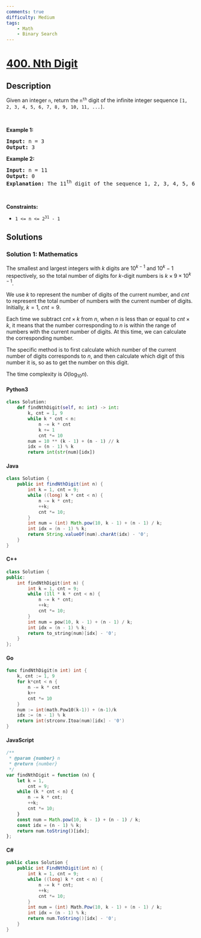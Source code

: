 ```yaml
---
comments: true
difficulty: Medium
tags:
    - Math
    - Binary Search
---
```


<!-- problem:start -->

# [400. Nth Digit](https://leetcode.com/problems/nth-digit)


## Description

<!-- description:start -->

<p>Given an integer <code>n</code>, return the <code>n<sup>th</sup></code> digit of the infinite integer sequence <code>[1, 2, 3, 4, 5, 6, 7, 8, 9, 10, 11, ...]</code>.</p>

<p>&nbsp;</p>
<p><strong class="example">Example 1:</strong></p>

<pre>
<strong>Input:</strong> n = 3
<strong>Output:</strong> 3
</pre>

<p><strong class="example">Example 2:</strong></p>

<pre>
<strong>Input:</strong> n = 11
<strong>Output:</strong> 0
<strong>Explanation:</strong> The 11<sup>th</sup> digit of the sequence 1, 2, 3, 4, 5, 6, 7, 8, 9, 10, 11, ... is a 0, which is part of the number 10.
</pre>

<p>&nbsp;</p>
<p><strong>Constraints:</strong></p>

<ul>
	<li><code>1 &lt;= n &lt;= 2<sup>31</sup> - 1</code></li>
</ul>

<!-- description:end -->

## Solutions

<!-- solution:start -->

### Solution 1: Mathematics

The smallest and largest integers with $k$ digits are $10^{k-1}$ and $10^k-1$ respectively, so the total number of digits for $k$-digit numbers is $k \times 9 \times 10^{k-1}$.

We use $k$ to represent the number of digits of the current number, and $cnt$ to represent the total number of numbers with the current number of digits. Initially, $k=1$, $cnt=9$.

Each time we subtract $cnt \times k$ from $n$, when $n$ is less than or equal to $cnt \times k$, it means that the number corresponding to $n$ is within the range of numbers with the current number of digits. At this time, we can calculate the corresponding number.

The specific method is to first calculate which number of the current number of digits corresponds to $n$, and then calculate which digit of this number it is, so as to get the number on this digit.

The time complexity is $O(\log_{10} n)$.

<!-- tabs:start -->

#### Python3

```python
class Solution:
    def findNthDigit(self, n: int) -> int:
        k, cnt = 1, 9
        while k * cnt < n:
            n -= k * cnt
            k += 1
            cnt *= 10
        num = 10 ** (k - 1) + (n - 1) // k
        idx = (n - 1) % k
        return int(str(num)[idx])
```

#### Java

```java
class Solution {
    public int findNthDigit(int n) {
        int k = 1, cnt = 9;
        while ((long) k * cnt < n) {
            n -= k * cnt;
            ++k;
            cnt *= 10;
        }
        int num = (int) Math.pow(10, k - 1) + (n - 1) / k;
        int idx = (n - 1) % k;
        return String.valueOf(num).charAt(idx) - '0';
    }
}
```

#### C++

```cpp
class Solution {
public:
    int findNthDigit(int n) {
        int k = 1, cnt = 9;
        while (1ll * k * cnt < n) {
            n -= k * cnt;
            ++k;
            cnt *= 10;
        }
        int num = pow(10, k - 1) + (n - 1) / k;
        int idx = (n - 1) % k;
        return to_string(num)[idx] - '0';
    }
};
```

#### Go

```go
func findNthDigit(n int) int {
	k, cnt := 1, 9
	for k*cnt < n {
		n -= k * cnt
		k++
		cnt *= 10
	}
	num := int(math.Pow10(k-1)) + (n-1)/k
	idx := (n - 1) % k
	return int(strconv.Itoa(num)[idx] - '0')
}
```

#### JavaScript

```js
/**
 * @param {number} n
 * @return {number}
 */
var findNthDigit = function (n) {
    let k = 1,
        cnt = 9;
    while (k * cnt < n) {
        n -= k * cnt;
        ++k;
        cnt *= 10;
    }
    const num = Math.pow(10, k - 1) + (n - 1) / k;
    const idx = (n - 1) % k;
    return num.toString()[idx];
};
```

#### C#

```cs
public class Solution {
    public int FindNthDigit(int n) {
        int k = 1, cnt = 9;
        while ((long) k * cnt < n) {
            n -= k * cnt;
            ++k;
            cnt *= 10;
        }
        int num = (int) Math.Pow(10, k - 1) + (n - 1) / k;
        int idx = (n - 1) % k;
        return num.ToString()[idx] - '0';
    }
}
```

<!-- tabs:end -->

<!-- solution:end -->

<!-- problem:end -->
